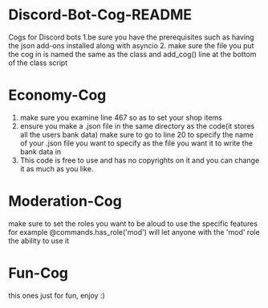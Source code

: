 # Discord-Bot-Cog-README
Cogs for Discord bots
1.be sure you have the prerequisites such as having the json add-ons installed along with asyncio
2. make sure the file you put the cog in is named the same as the class and add_cog() line at the bottom of the class script

# Economy-Cog
1. make sure you examine line 467 so as to set your shop items
2. ensure you make a .json file in the same directory as the code(it stores all the users bank data) make sure to go to line 20 to specify the name of your .json file you want to specify as the file you want it to write the bank data in
3. This code is free to use and has no copyrights on it and you can change it as much as you like.

# Moderation-Cog
make sure to set the roles you want to be aloud to use the specific features for example @commands.has_role('mod') will let anyone with the 'mod' role the ability to use it

# Fun-Cog
this ones just for fun, enjoy :)
